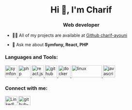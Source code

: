 <h1 align="center">Hi 👋, I'm Charif </h1>
<h3 align="center">Web developer</h3>

-   👨‍💻 All of my projects are available at [Github charif-ayouni](https://github.com/charif-ayouni)

-   💬 Ask me about **Symfony, React, PHP**

<h3 align="left">Languages and Tools:</h3>
<p align="left">
  <a href="https://www.symfony.com/" target="_blank">
		<img src="https://www.vectorlogo.zone/logos/symfony/symfony-icon.svg" alt="symfony" width="40" height="40"/>
	</a>
  <a href="https://www.php.com/" target="_blank">
		<img src="https://www.vectorlogo.zone/logos/php/php-icon.svg" alt="php" width="40" height="40"/>
	</a>
  <a href="https://fr.reactjs.org/" target="_blank">
		<img src="https://www.vectorlogo.zone/logos/reactjs/reactjs-icon.svg" alt="react.js" width="40" height="40"/>
	</a>
	<a href="https://github.com/" target="_blank">
		<img src="https://www.vectorlogo.zone/logos/github/github-tile.svg" alt="github" width="40" height="40"/>
	</a>
	<a href="https://www.docker.com/" target="_blank">
		<img src="https://raw.githubusercontent.com/gilbarbara/logos/master/logos/docker-icon.svg" alt="docker" width="40" height="40"/>
	</a>
	<a href="https://www.linux.org/" target="_blank">
		<img src="https://www.vectorlogo.zone/logos/linux/linux-ar21.svg" alt="linux" width="100" height="40"/>
	</a>
  	<a href="https://developer.mozilla.org/fr/docs/Web/JavaScript" target="_blank">
		<img src="https://www.vectorlogo.zone/logos/javascript/javascript-icon.svg" alt="javascript" width="40" height="40"/>
	</a>
</p>
<h3 align="left">Connect with me:</h3>
<p align="left">
  <a href="https://www.linkedin.com/in/ayounicharif/" target="blank">
		<img align="center" src="https://cdn.jsdelivr.net/npm/simple-icons@3.0.1/icons/linkedin.svg" alt="LinkedIn" height="30" width="40" />
	</a>
	<a href="https://github.com/charif-ayouni" target="blank">
		<img align="center" src="https://cdn.jsdelivr.net/npm/simple-icons@3.0.1/icons/github.svg" alt="github-pandemonium" height="30" width="40" />
	</a>
</p>
